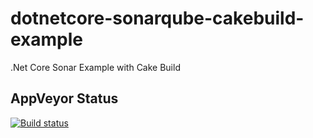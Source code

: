 # dotnetcore-sonarqube-cakebuild-example
.Net Core Sonar Example with Cake Build

## AppVeyor Status
[![Build status](https://ci.appveyor.com/api/projects/status/f9en6649nlea08ji?svg=true)](https://ci.appveyor.com/project/burakince/dotnetcore-sonarqube-cakebuild-example)

